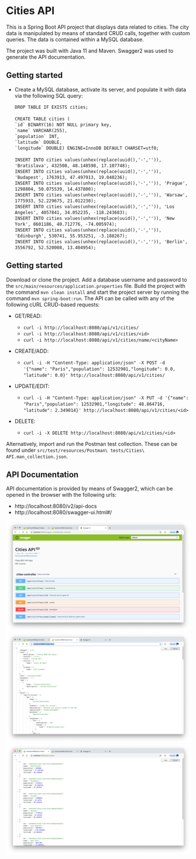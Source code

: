 # Cities API

This is a Spring Boot API project that displays data related to cities. The city data is manipulated by means of standard CRUD calls, together with custom queries. The data is contained within a MySQL database.

The project was built with Java 11 and Maven. Swagger2 was used to generate the API documentation.


## Getting started

* Create a MySQL database, activate its server, and populate it with data via the following SQL query:

    ```
    DROP TABLE IF EXISTS cities;

    CREATE TABLE cities (
    `id` BINARY(16) NOT NULL primary key,
    `name` VARCHAR(255),
    `population` INT,
    `latitude` DOUBLE,
    `longitude` DOUBLE) ENGINE=InnoDB DEFAULT CHARSET=utf8;

    INSERT INTO cities values(unhex(replace(uuid(),'-','')), 'Bratislava', 432508, 48.148598, 17.107748);
    INSERT INTO cities values(unhex(replace(uuid(),'-','')), 'Budapest', 1763913, 47.497913, 19.040236);
    INSERT INTO cities values(unhex(replace(uuid(),'-','')), 'Prague', 1298804, 50.075539, 14.437800);
    INSERT INTO cities values(unhex(replace(uuid(),'-','')), 'Warsaw', 1775933, 52.229675, 21.012230);
    INSERT INTO cities values(unhex(replace(uuid(),'-','')), 'Los Angeles', 4057841, 34.052235, -118.243683);
    INSERT INTO cities values(unhex(replace(uuid(),'-','')), 'New York', 8601186, 40.712776, -74.005974);
    INSERT INTO cities values(unhex(replace(uuid(),'-','')), 'Edinburgh', 530741, 55.953251, -3.188267);
    INSERT INTO cities values(unhex(replace(uuid(),'-','')), 'Berlin', 3556792, 52.520008, 13.404954);
    ```

## Getting started

Download or clone the project. Add a database username and password to the `src/main/resources/application.properties` file. Build the project with the command `mvn clean install` and start the project server by running the command `mvn spring-boot:run`. The API can be called with any of the following cURL CRUD-based requests:

* GET/READ:

  * ```curl -i http://localhost:8080/api/v1/cities/```
  * ```curl -i http://localhost:8080/api/v1/cities/<id>```
  * ```curl -i http://localhost:8080/api/v1/cities/name/<cityName>```


* CREATE/ADD:

  * ```curl -i -H "Content-Type: application/json" -X POST -d '{"name": "Paris","population": 12532901,"longitude": 0.0, "latitude": 0.0}' http://localhost:8080/api/v1/cities/```


* UPDATE/EDIT:

  * ```curl -i -H "Content-Type: application/json" -X PUT -d '{"name": "Paris","population": 12532901,"longitude": 48.864716, "latitude": 2.349014}' http://localhost:8080/api/v1/cities/<id>```


* DELETE:

  * ```curl -i -X DELETE http://localhost:8080/api/v1/cities/<id>```

Alternatively, import and run the Postman test collection. These can be found under `src/test/resources/Postman\ tests/Cities\ API.man_collection.json`.


## API Documentation

API documentation is provided by means of Swagger2, which can be opened in the browser with the following urls:

* http://localhost:8080/v2/api-docs
* http://localhost:8080/swagger-ui.html#/

<p align="center">
  <img src="images/screenShot-01.png"/>
  <img src="images/screenShot-02.png"/>
  <img src="images/screenShot-03.png"/>
</p>
